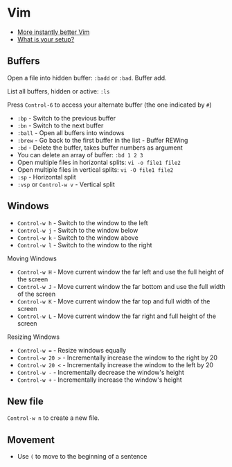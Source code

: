 # Vim

* [More instantly better Vim](http://www.youtube.com/watch?v=aHm36-na4-4)
* [What is your setup?](https://news.layervault.com/stories/33033-ask-dn-vim-users-what-is-your-setup)

## Buffers

Open a file into hidden buffer: `:badd` or `:bad`. Buffer add.

List all buffers, hidden or active: `:ls`

Press `Control-6` to access your alternate buffer (the one indicated by `#`)

* `:bp` - Switch to the previous buffer
* `:bn` - Switch to the next buffer
* `:ball` - Open all buffers into windows
* `:brew` - Go back to the first buffer in the list - Buffer REWing
* `:bd` - Delete the buffer, takes buffer numbers as argument
* You can delete an array of buffer: `:bd 1 2 3`
* Open multiple files in horizontal splits: `vi -o file1 file2`
* Open multiple files in vertical splits: `vi -O file1 file2`
* `:sp` - Horizontal split
* `:vsp` or `Control-w v` - Vertical split

## Windows

* `Control-w h` - Switch to the window to the left
* `Control-w j` - Switch to the window below
* `Control-w k` - Switch to the window above
* `Control-w l` - Switch to the window to the right

Moving Windows

* `Control-w H` - Move current window the far left and use the full height of the screen
* `Control-w J` - Move current window the far bottom and use the full width of the screen
* `Control-w K` - Move current window the far top and full width of the screen
* `Control-w L` - Move current window the far right and full height of the screen

Resizing Windows

* `Control-w =` - Resize windows equally
* `Control-w 20 >` - Incrementally increase the window to the right by 20
* `Control-w 20 <` - Incrementally increase the window to the left by 20
* `Control-w -` - Incrementally decrease the window's height
* `Control-w +` - Incrementally increase the window's height




## New file

`Control-w n` to create a new file.

## Movement

* Use `(` to move to the beginning of a sentence
